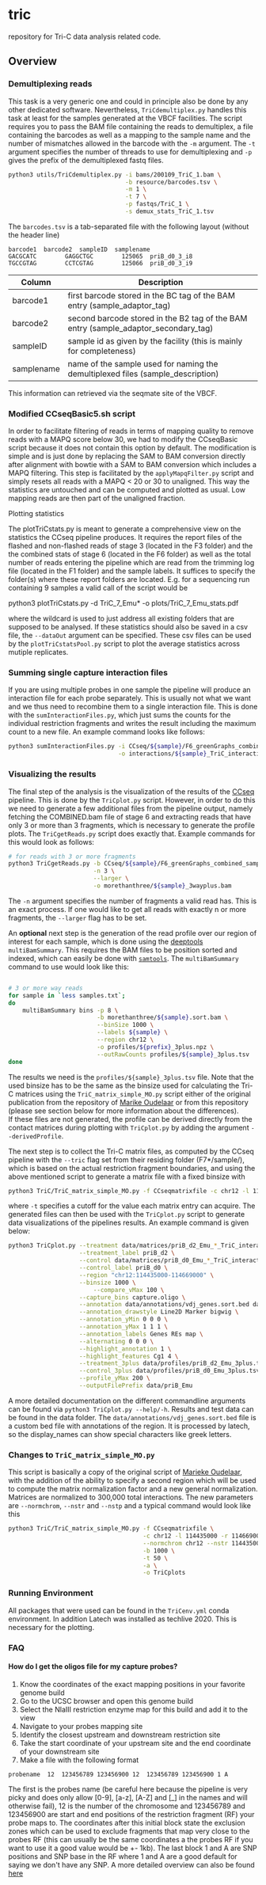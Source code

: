 # tric
repository for Tri-C data analysis related code.

## Overview

### Demultiplexing reads
This task is a very generic one and could in principle also be done by any other dedicated software. Nevertheless, `TriCdemultiplex.py` handles this task at least for the samples generated at the VBCF facilities. The script requires you to pass the BAM file containing the reads to demultiplex, a file containing the barcodes as well as a mapping to the sample name and the number of mismatches allowed in the barcode with the `-m` argument. The `-t` argument specifies the number of threads to use for demultiplexing and `-p` gives the prefix of the demultiplexed fastq files.
```bash
python3 utils/TriCdemultiplex.py -i bams/200109_TriC_1.bam \
                                 -b resource/barcodes.tsv \
                                 -m 1 \
                                 -t 7 \
                                 -p fastqs/TriC_1 \
                                 -s demux_stats_TriC_1.tsv
```
The `barcodes.tsv` is a tab-separated file with the following layout (without the header line)
```
barcode1  barcode2  sampleID  samplename
GACGCATC        GAGGCTGC        125065  priB_d0_3_i8
TGCCGTAG        CCTCGTAG        125066  priB_d0_3_i9
```
|Column |Description|
|---|---|
|barcode1 |first barcode stored in the BC tag of the BAM entry (sample_adaptor_tag) |
|barcode2 |second barcode stored in the B2 tag of the BAM entry (sample_adaptor_secondary_tag)  |
|sampleID |sample id as given by the facility (this is mainly for completeness) |
|samplename |name of the sample used for naming the demultiplexed files (sample_description) |

This information can retrieved via the seqmate site of the VBCF.

### Modified CCseqBasic5.sh script
In order to facilitate filtering of reads in terms of mapping quality to remove reads with a MAPQ score below 30, we had to modify the CCseqBasic script because it does not contain this option by default. The modification is simple and is just done by replacing the SAM to BAM conversion directly after alignment with bowtie with a SAM to BAM conversion which includes a MAPQ filtering. This step is facilitated by the `applyMapqFilter.py` script and simply resets all reads with a MAPQ < 20 or 30 to unaligned. This way the statistics are untouched and can be computed and plotted as usual. Low mapping reads are then part of the unaligned fraction.

Plotting statistics

The plotTriCstats.py is meant to generate a comprehensive view on the statistics the CCseq pipeline produces. It requires the report files of the flashed and non-flashed reads of stage 3 (located in the F3 folder) and the the combined stats of stage 6 (located in the F6 folder) as well as the total number of reads entering the pipeline which are read from the trimming log file (located in the F1 folder) and the sample labels. It suffices to specify the folder(s) where these report folders are located. E.g. for a sequencing run containing 9 samples a valid call of the script would be

python3 plotTriCstats.py -d TriC_7_Emu*
                         -o plots/TriC_7_Emu_stats.pdf

where the wildcard is used to just address all existing folders that are supposed to be analysed.
If these statistics should also be saved in a csv file, the `--dataOut` argument can be specified.
These csv files can be used by the `plotTriCstatsPool.py` script to plot the average statistics across mutiple replicates.

### Summing single capture interaction files
If you are using multiple probes in one sample the pipeline will produce an interaction file for each probe separately. This is usually not what we want and we thus need to recombine them to a single interaction file. This is done with the `sumInteractionFiles.py`, which just sums the counts for the individual restriction fragments and writes the result including the maximum count to a new file. An example command looks like follows:
```bash
python3 sumInteractionFiles.py -i CCseq/${sample}/F6_greenGraphs_combined_sample_CS5/sample_TriC/sample_*_TriC_interactions.txt \
                               -o interactions/${sample}_TriC_interactions.txt
```

### Visualizing the results
The final step of the analysis is the visualization of the results of the [CCseq](https://github.com/Hughes-Genome-Group/CCseqBasicS) pipeline. This is done by the `TriCplot.py` script. However, in order to do this we need to generate a few additional files from the pipeline output, namely fetching the COMBINED.bam file of stage 6 and extracting reads that have only 3 or more than 3 fragments, which is necessary to generate the profile plots. The `TriCgetReads.py` script does exactly that. Example commands for this would look as follows:
```bash
# for reads with 3 or more fragments
python3 TriCgetReads.py -b CCseq/${sample}/F6_greenGraphs_combined_sample_CS5/COMBINED_reported_capture_reads_CS5.bam \
                        -n 3 \
                        --larger \
                        -o morethanthree/${sample}_3wayplus.bam
```
The `-n` argument specifies the number of fragments a valid read has. This is an exact process. If one would like to get all reads with exactly n or more fragments, the `--larger` flag has to be set.

An **optional** next step is the generation of the read profile over our region of interest for each sample, which is done using the [deeptools](https://deeptools.readthedocs.io/en/develop/) `multiBamSummary`. This requires the BAM files to be position sorted and indexed, which can easily be done with [`samtools`](http://www.htslib.org/doc/samtools.html). The `multiBamSummary` command to use would look like this:
```bash

# 3 or more way reads
for sample in `less samples.txt`;
do
    multiBamSummary bins -p 8 \
                         -b morethanthree/${sample}.sort.bam \
                         --binSize 1000 \
                         --labels ${sample} \
                         --region chr12 \
                         -o profiles/${prefix}_3plus.npz \
                         --outRawCounts profiles/${sample}_3plus.tsv
done
```
The results we need is the `profiles/${sample}_3plus.tsv` file. Note that the used binsize has to be the same as the binsize used for calculating the Tri-C matrices using the `TriC_matrix_simple_MO.py` script either of the original publication from the repository of [Marike Oudelaar](https://github.com/oudelaar/TriC) or from this repository (please see section below for more information about the differences).  
If these files are not generated, the profile can be derived directly from the contact matrices during plotting with `TriCplot.py` by adding the argument `--derivedProfile`.

The next step is to collect the Tri-C matrix files, as computed by the CCseq pipeline with the `--tric` flag set from their residing folder (F7*/sample/), which is based on the actual restriction fragment boundaries, and using the above mentioned script to generate a matrix file with a fixed binsize with
```bash
python3 TriC/TriC_matrix_simple_MO.py -f CCseqmatrixfile -c chr12 -l 114435000 -r 114669000 -b 1000 -t 80 -a -o folder
```
where `-t` specifies a cutoff for the value each matrix entry can acquire. The generated files can then be used with the `TriCplot.py` script to generate data visualizations of the pipelines results. An example command is given below:
```bash
python3 TriCplot.py --treatment data/matrices/priB_d2_Emu_*_TriC_interactions_1000_RAW.tab \
                    --treatment_label priB_d2 \
                    --control data/matrices/priB_d0_Emu_*_TriC_interactions_1000_RAW.tab \
                    --control_label priB_d0 \
                    --region "chr12:114435000-114669000" \
                    --binsize 1000 \
            		    --compare_vMax 100 \
                    --capture_bins capture.oligo \
                    --annotation data/annotations/vdj_genes.sort.bed data/annotations/vdj_REs.bed data/annotations/mappability.bw \
                    --annotation_drawstyle Line2D Marker bigwig \
                    --annotation_yMin 0 0 0 \
                    --annotation_yMax 1 1 1 \
                    --annotation_labels Genes REs map \
                    --alternating 0 0 0 \
                    --highlight_annotation 1 \
                    --highlight_features Cg1 4 \
                    --treatment_3plus data/profiles/priB_d2_Emu_3plus.tsv \
                    --control_3plus data/profiles/priB_d0_Emu_3plus.tsv \
                    --profile_yMax 200 \
                    --outputFilePrefix data/priB_Emu
```
A more detailed documentation on the different commandline arguments can be found via `python3 TriCplot.py --help/-h`. Results and test data can be found in the data folder. The `data/annotations/vdj_genes.sort.bed` file is a custom bed file with annotations of the region. It is processed by latech, so the display_names can show special characters like greek letters.

### Changes to `TriC_matrix_simple_MO.py`
This script is basically a copy of the original script of [Marieke Oudelaar](https://github.com/oudelaar/TriC), with the addition of the ability to specify a second region which will be used to compute the matrix normalization factor and a new general normalization. Matrices are normalized to 300,000 total interactions. The new parameters are `--normchrom`, `--nstr` and `--nstp` and a typical command would look like this
```bash
python3 TriC/TriC_matrix_simple_MO.py -f CCseqmatrixfile \
                                      -c chr12 -l 114435000 -r 114669000 \
                                      --normchrom chr12 --nstr 114435000 --nstp 114496000 \
                                      -b 1000 \
                                      -t 50 \
                                      -a \
                                      -o TriCplots
```

### Running Environment
All packages that were used can be found in the `TriCenv.yml` conda environment. In addition Latech was installed as techlive 2020. This is necessary for the plotting. 

### FAQ
#### How do I get the oligos file for my capture probes?
 1. Know the coordinates of the exact mapping positions in your favorite genome build
 2. Go to the UCSC browser and open this genome build
 3. Select the NlaIII restriction enzyme map for this build and add it to the view
 4. Navigate to your probes mapping site
 5. Identify the closest upstream and downstream restriction site
 6. Take the start coordinate of your upstream site and the end coordinate of your downstream site
 7. Make a file with the following format
 ```
 probename  12  123456789 123456900 12  123456789 123456900 1 A
 ```
 The first is the probes name (be careful here because the pipeline is very picky and does only allow \[0-9\], \[a-z\], \[A-Z\] and \[\_\] in the names and will otherwise fail), 12 is the number of the chromosome and 123456789 and 123456900 are start and end positions of the restriction fragment (RF) your probe maps to. The coordinates after this initial block state the exclusion zones which can be used to exclude fragments that map very close to the probes RF (this can usually be the same coordinates a the probes RF if you want to use it a good value would be +- 1kb). The last block 1 and A are SNP positions and SNP base in the RF where 1 and A are a good default for saying we don't have any SNP. A more detailed overview can also be found [here](http://userweb.molbiol.ox.ac.uk/public/telenius/captureManual/oligofile.html)
